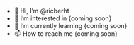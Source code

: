- 👋 Hi, I’m @ricberht
- 👀 I’m interested in {coming soon}
- 🌱 I’m currently learning {coming soon}
- 📫 How to reach me {coming soon}

<!---
ricberht/ricberht is a ✨ special ✨ repository because its `README.md` (this file) appears on your GitHub profile.
You can click the Preview link to take a look at your changes.
--->
